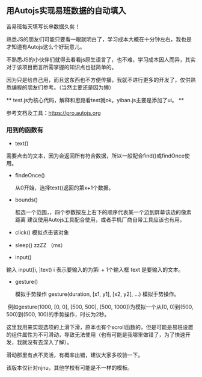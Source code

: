 ## 用Autojs实现易班数据的自动填入

苦易班每天填写长串数据久矣！

熟悉JS的朋友们可能只要看一眼就明白了，学习成本大概在十分钟左右，我也是才知道有Autojs这么个好玩意儿。

不熟悉JS的小伙伴们就得去看看js原生语言了，也不难，学习成本因人而异，其实对于该项目而言所需掌握的知识点也挺简单的。

因为只是给自己用，而且这东西也不方便传播，我就不进行更多的开发了，仅供熟悉编程的朋友们参考。（当然主要还是因为懒）

** test.js为核心代码，解释和思路看test就ok。yiban.js主要是添加了ui。 **



参考文档及工具：https://pro.autojs.org

### 用到的函数有

- text() 

需要点击的文本，因为会返回所有符合数据，所以一般配合find()或findOnce使用。

- findeOnce() 

  从0开始，选择text()返回的第x+1个数据。

- bounds() 

  框选一个范围，，四个参数按左上右下的顺序代表某一个边到屏幕该边的像素距离 建议使用Autojs工具配合使用，或者手机厂商自带工具应该也有用。

- click()   模拟点击该对象

- sleep()    zzZZ （ms）

-  input() 

  输入 input([i, ]text) i 表示要输入的为第i + 1个输入框 text 是要输入的文本。

- gesture() 

  模拟手势操作 gesture(duration, [x1, y1], [x2, y2], ...) 模拟手势操作。

​      例如gesture(1000, [0, 0], [500, 500], [500, 1000])为模拟一个从(0, 0)到(500, 500)到(500, 100)的手势操作，时长为2秒。

​      这里我用来实现选项的上滑下滑，原本也有个scroll函数的，但是可能是易班设置的组件属性为不可滑动，导致无法使用（也有可能是我哪里做错了，为了快速开发，我就没有去深入了解）。

滑动那里有点不灵活，有概率出错，建议大家多校验一下。

该版本仅针对njnu，其他学校有可能是不一样的模板。
